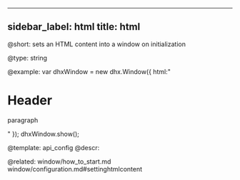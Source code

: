 
---
sidebar_label: html
title: html
---          

@short: 
sets an HTML content into a window on initialization




@type: string

@example: 
var dhxWindow = new dhx.Window({
	html:"<h1>Header</h1><p>paragraph</p>"
});
dhxWindow.show();


@template:	api_config
@descr: 

@related: window/how_to_start.md
window/configuration.md#settinghtmlcontent
